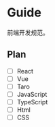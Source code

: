 # Guide

前端开发规范。

## Plan

- [ ] React
- [ ] Vue
- [ ] Taro
- [ ] JavaScript
- [ ] TypeScript
- [ ] Html
- [ ] CSS
